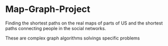 # Map-Graph-Project
Finding the shortest paths on the real maps of parts of US and the shortest paths connecting people in the social networks. 

These are complex graph algorithms solvings specific problems